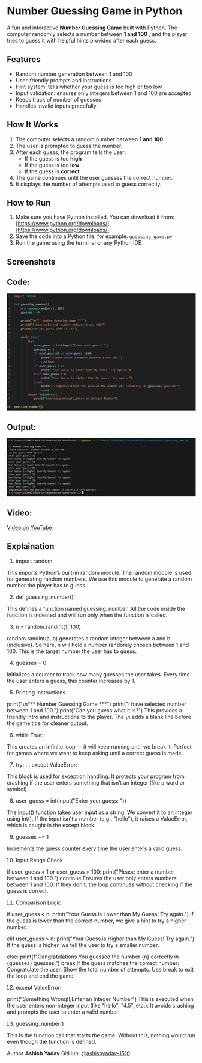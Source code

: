 # Number Guessing Game in Python

A fun and interactive **Number Guessing Game** built with Python. The computer randomly selects a number between  **1 and 100** , and the player tries to guess it with helpful hints provided after each guess.

## Features

* Random number generation between 1 and 100
* User-friendly prompts and instructions
* Hint system: tells whether your guess is too high or too low
* Input validation: ensures only integers between 1 and 100 are accepted
* Keeps track of number of guesses
* Handles invalid inputs gracefully

## How It Works

1. The computer selects a random number between  **1 and 100** .
2. The user is prompted to guess the number.
3. After each guess, the program tells the user:
   * If the guess is too **high**
   * If the guess is too **low**
   * If the guess is **correct**
4. The game continues until the user guesses the correct number.
5. It displays the number of attempts used to guess correctly.

## How to Run

1. Make sure you have Python installed. You can download it from: [https://www.python.org/downloads/](https://www.python.org/downloads/)
2. Save the code into a Python file, for example: `guessing_game.py`
3. Run the game using the terminal or any Python IDE:

## Screenshots
## Code:
![image](https://github.com/ashishyadav-1510/PRODIGY_SD_02/blob/main/screenshot/Screenshot%202025-07-15%20102318.png?raw=true)
## Output:
![image](https://github.com/ashishyadav-1510/PRODIGY_SD_02/blob/main/screenshot/Screenshot%202025-07-15%20102351.png?raw=true)

## Video:
[Video on YouTube]()

## Explaination

1. import random

This imports Python’s built-in random module.
The random module is used for generating random numbers.
We use this module to generate a random number the player has to guess.

2. def guessing_number():

This defines a function named guessing_number.
All the code inside the function is indented and will run only when the function is called.

3. n = random.randint(1, 100)

random.randint(a, b) generates a random integer between a and b (inclusive).
So here, n will hold a number randomly chosen between 1 and 100.
This is the target number the user has to guess.

4. guesses = 0

Initializes a counter to track how many guesses the user takes.
Every time the user enters a guess, this counter increases by 1.

5. Printing Instructions

print("\n*** Number Guessing Game ***")
print("I have selected  number between 1 and 100.")
print("Can you guess what it is?")
This provides a friendly intro and instructions to the player.
The \n adds a blank line before the game title for cleaner output.

6. while True:

This creates an infinite loop — it will keep running until we break it.
Perfect for games where we want to keep asking until a correct guess is made.

7. try: ... except ValueError:

This block is used for exception handling.
It protects your program from crashing if the user enters something that isn’t an integer (like a word or symbol).

8. user_guess = int(input("Enter your guess: "))

The input() function takes user input as a string.
We convert it to an integer using int().
If the input isn't a number (e.g., "hello"), it raises a ValueError, which is caught in the except block.

9. guesses += 1

Increments the guess counter every time the user enters a valid guess.

10. Input Range Check

if user_guess < 1 or user_guess > 100:
    print("Please enter a number between 1 and 100.")
    continue
Ensures the user only enters numbers between 1 and 100.
If they don't, the loop continues without checking if the guess is correct.

11. Comparison Logic

if user_guess < n:
    print("Your Guess is Lower than My Guess! Try again.")
If the guess is lower than the correct number, we give a hint to try a higher number.

elif user_guess > n:
    print("Your Guess is Higher than My Guess! Try again.")
If the guess is higher, we tell the user to try a smaller number.

else:
    print(f"Congratulations You guessed the number {n} correctly in {guesses} guesses.")
    break
If the guess matches the correct number:
Congratulate the user.
Show the total number of attempts.
Use break to exit the loop and end the game.

12. except ValueError:

print("Something Wrong!!,Enter an Integer Number")
This is executed when the user enters non-integer input (like "hello", "4.5", etc.).
It avoids crashing and prompts the user to enter a valid number.

13. guessing_number()

This is the function call that starts the game.
Without this, nothing would run even though the function is defined.


Author
**Ashish Yadav**
GitHub: [@ashishyadav-1510](https://github.com/ashishyadav-1510)
